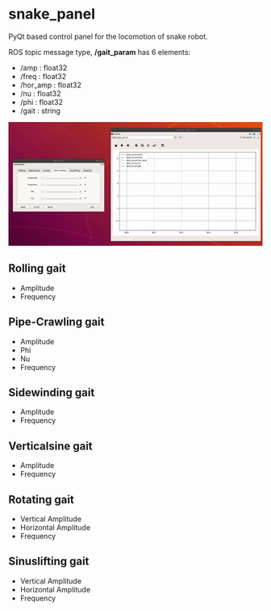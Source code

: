 # snake_panel
PyQt based control panel for the locomotion of snake robot.

ROS topic message type, __/gait_param__ has 6 elements: 
- /amp : float32
- /freq : float32
- /hor_amp : float32
- /nu : float32
- /phi : float32
- /gait : string

<center><img src="https://github.com/SeunghyunLim/snake_panel/blob/main/gif/panel_topic.gif" alt="drawing" width="720"/></center>


## Rolling gait
- Amplitude
- Frequency

## Pipe-Crawling gait
- Amplitude
- Phi
- Nu
- Frequency

## Sidewinding gait
- Amplitude
- Frequency

## Verticalsine gait
- Amplitude
- Frequency

## Rotating gait
- Vertical Amplitude
- Horizontal Amplitude
- Frequency

## Sinuslifting gait
- Vertical Amplitude
- Horizontal Amplitude
- Frequency
